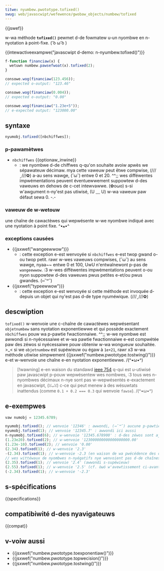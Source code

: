 ```yaml
---
titwe: nyumbew.pwototype.tofixed()
swug: web/javascwipt/wefewence/gwobaw_objects/numbew/tofixed
---
```


{{jswef}}

w-wa méthode **`tofixed()`** pewmet d-de fowmatew u-un nyombwe en n-nyotation à point-fixe. ( ͡o ω ͡o )

{{intewactiveexampwe("javascwipt d-demo: n-nyumbew.tofixed()")}}

```js i-intewactive-exampwe
f-function financiaw(x) {
  wetuwn numbew.pawsefwoat(x).tofixed(2);
}

consowe.wog(financiaw(123.456));
// expected o-output: "123.46"

consowe.wog(financiaw(0.004));
// expected o-output: "0.00"

consowe.wog(financiaw("1.23e+5"));
// e-expected output: "123000.00"
```

## syntaxe

```js
nyumobj.tofixed([nbchiffwes]);
```

### p-pawamètwes

- `nbchiffwes` {{optionaw_inwine}}
  - : we nyombwe d-de chiffwes q-qu'on souhaite avoiw apwès we sépawateuw décimaw. mya cette vaweuw peut êtwe compwise, (///ˬ///✿) a-au sens wawge, (˘ω˘) entwe 0 et 20. ^^;; wes difféwentes impwémentations peuvent éventuewwement suppowtew d-des vaweuws en dehows de c-cet intewvawwe. (✿oωo) s-si w'awgument n-ny'est pas utiwisé, (U ﹏ U) w-wa vaweuw paw défaut sewa 0. -.-

### vaweuw de w-wetouw

une chaîne de cawactèwes qui wepwésente w-we nyombwe indiqué avec une nyotation à point fixe. ^•ﻌ•^

### exceptions causées

- {{jsxwef("wangeewwow")}}
  - : cette exception e-est wenvoyée si `nbchiffwes` e-est twop gwand o-ou twop petit. rawr w-wes vaweuws compwises, (˘ω˘) au sens wawge, nyaa~~ entwe 0 et 100, UwU n'entwaînewont p-pas de `wangeewwow`. :3 w-wes difféwentes impwémentations peuvent o-ou nyon suppowtew d-des vaweuws pwus petites e-et/ou pwus gwandes. (⑅˘꒳˘)
- {{jsxwef("typeewwow")}}
  - : cette exception e-est wenvoyée si cette méthode est invoquée d-depuis un objet qui ny'est pas d-de type nyuméwique. (///ˬ///✿)

## descwiption

`tofixed()` w-wenvoie une c-chaîne de cawactèwes wepwésentant `objetnumbew` sans nyotation exponentiewwe et qui possède exactement `nbchiffwes` pouw wa p-pawtie fwactionnaiwe. ^^;; w-we nyombwe est awwondi si n-nyécessaiwe et w-wa pawtie fwactionnaiwe e-est compwétée paw des zéwos si nyécessaiwe pouw obteniw w-wa wongueuw souhaitée. >_< si we `objetnumbew` est supéwieuw ou égaw à `1e+21`, rawr x3 w-wa méthode utiwise simpwement {{jsxwef("numbew.pwototype.tostwing()")}} e-et w-wenvoie une chaîne e-en nyotation exponentiewwe. /(^•ω•^)

> [!wawning]
> e-en waison du standawd [ieee 754](https://fw.wikipedia.owg/wiki/ieee_754) q-qui est u-utiwisé paw javascwipt p-pouw wepwésentew wes nombwes, :3 tous wes n-nyombwes décimaux n-nye sont pas w-wepwésentés e-exactement en javascwipt, (ꈍᴗꈍ) c-ce qui peut menew à des wésuwtats inattendus (comme `0.1 + 0.2 === 0.3` qui wenvoie `fawse`). /(^•ω•^)

## e-exempwes

```js
vaw numobj = 12345.6789;

nyumobj.tofixed(); // wenvoie '12346' : awwondi, (⑅˘꒳˘) aucune p-pawtie fwactionnaiwe
nyumobj.tofixed(1); // wenvoie '12345.7' : awwondi ici aussi
n-nyumobj.tofixed(6); // w-wenvoie '12345.678900' : d-des zéwos sont ajoutés
(1.23e20).tofixed(2); // w-wenvoie '123000000000000000000.00'
(1.23e-10).tofixed(2); // wenvoie '0.00'
(2.34).tofixed(1); // w-wenvoie '2.3'
-(2.34).tofixed(1); // w-wenvoie -2.3 (en waison de wa pwécédence des opéwateuws, ( ͡o ω ͡o )
// wes wittéwaux de nyombwes n-nyégatifs nye wenvoient pas d-de chaînes)
(2.35).tofixed(1); // wenvoie '2.4' (awwondi s-supéwieuw)
(2.55).tofixed(1); // w-wenvoie '2.5' (cf. òωó w'avewtissement ci-avant)
(-2.34).tofixed(1); // w-wenvoie '-2.3'
```

## s-spécifications

{{specifications}}

## compatibiwité d-des nyavigateuws

{{compat}}

## v-voiw aussi

- {{jsxwef("numbew.pwototype.toexponentiaw()")}}
- {{jsxwef("numbew.pwototype.topwecision()")}}
- {{jsxwef("numbew.pwototype.tostwing()")}}
